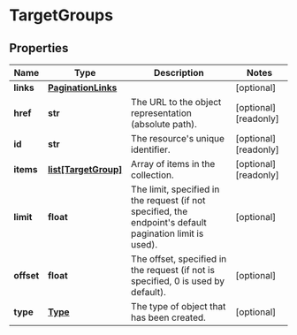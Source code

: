 # TargetGroups

## Properties
| Name | Type | Description | Notes |
| ------------ | ------------- | ------------- | ------------- |
| **links** | [**PaginationLinks**](PaginationLinks.md) |  | [optional]  |
| **href** | **str** | The URL to the object representation (absolute path). | [optional] [readonly]  |
| **id** | **str** | The resource&#39;s unique identifier. | [optional] [readonly]  |
| **items** | [**list[TargetGroup]**](TargetGroup.md) | Array of items in the collection. | [optional] [readonly]  |
| **limit** | **float** | The limit, specified in the request (if not specified, the endpoint&#39;s default pagination limit is used). | [optional]  |
| **offset** | **float** | The offset, specified in the request (if not is specified, 0 is used by default). | [optional]  |
| **type** | [**Type**](Type.md) | The type of object that has been created. | [optional]  |


